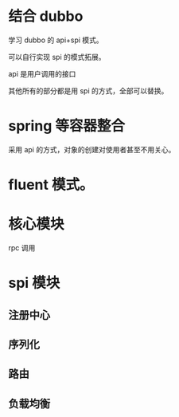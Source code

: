 # 结合 dubbo

学习 dubbo 的 api+spi 模式。

可以自行实现 spi 的模式拓展。

api 是用户调用的接口

其他所有的部分都是用 spi 的方式，全部可以替换。

# spring 等容器整合

采用 api 的方式，对象的创建对使用者甚至不用关心。

# fluent 模式。


# 核心模块

rpc 调用

# spi 模块

## 注册中心

## 序列化

## 路由

## 负载均衡